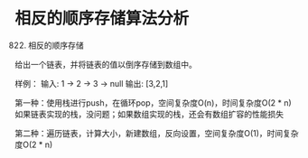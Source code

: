 # 相反的顺序存储算法分析

822. 相反的顺序存储

给出一个链表，并将链表的值以倒序存储到数组中。

样例：
	输入: 1 -> 2 -> 3 -> null
	输出: [3,2,1]

第一种：使用栈进行push，在循环pop，空间复杂度O(n)，时间复杂度O(2 * n)
如果链表实现的栈，没问题；如果数组实现的栈，还会有数组扩容的性能损失

第二种：遍历链表，计算大小，新建数组，反向设置，空间复杂度O(1)，时间复杂度O(2 * n)



